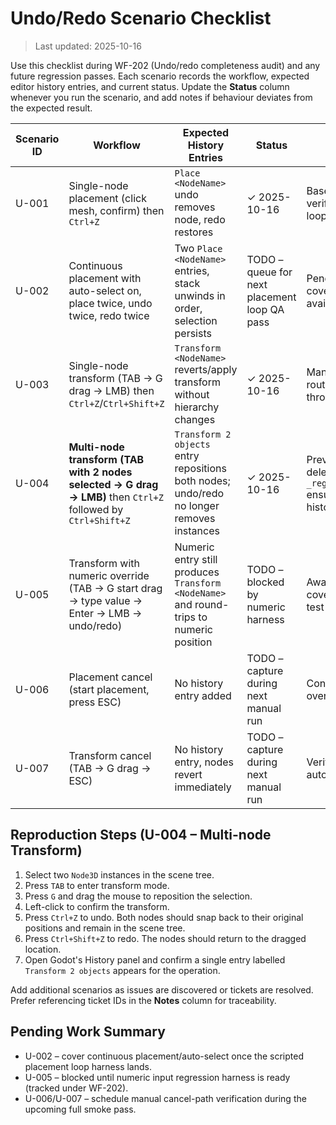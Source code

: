 # Undo/Redo Scenario Checklist

> Last updated: 2025-10-16

Use this checklist during WF-202 (Undo/redo completeness audit) and any future regression passes. Each scenario records the workflow, expected editor history entries, and current status. Update the **Status** column whenever you run the scenario, and add notes if behaviour deviates from the expected result.

| Scenario ID | Workflow | Expected History Entries | Status | Notes |
|-------------|----------|---------------------------|--------|-------|
| U-001 | Single-node placement (click mesh, confirm) then `Ctrl+Z` | `Place <NodeName>` undo removes node, redo restores | ✓ 2025-10-16 | Baseline behaviour verified during placement loop smoke test. |
| U-002 | Continuous placement with auto-select on, place twice, undo twice, redo twice | Two `Place <NodeName>` entries, stack unwinds in order, selection persists | TODO – queue for next placement loop QA pass | Pending scripted coverage once CLI run is available. |
| U-003 | Single-node transform (TAB → G drag → LMB) then `Ctrl+Z`/`Ctrl+Shift+Z` | `Transform <NodeName>` reverts/apply transform without hierarchy changes | ✓ 2025-10-16 | Manual confirmation after routing undo registrations through `UndoRedoHelper`. |
| U-004 | **Multi-node transform (TAB with 2 nodes selected → G drag → LMB)** then `Ctrl+Z` followed by `Ctrl+Shift+Z` | `Transform 2 objects` entry repositions both nodes; undo/redo no longer removes instances | ✓ 2025-10-16 | Previously reproduced deletion bug; fixed by `_register_transform_undo` ensuring multi-node history. |
| U-005 | Transform with numeric override (TAB → G start drag → type value → Enter → LMB → undo/redo) | Numeric entry still produces `Transform <NodeName>` and round-trips to numeric position | TODO – blocked by numeric harness | Awaiting numeric coverage after planned test harness updates. |
| U-006 | Placement cancel (start placement, press ESC) | No history entry added | TODO – capture during next manual run | Confirm behaviour after overlay usability pass. |
| U-007 | Transform cancel (TAB → G drag → ESC) | No history entry, nodes revert immediately | TODO – capture during next manual run | Verify once keyboard automation is in place. |

## Reproduction Steps (U-004 – Multi-node Transform)

1. Select two `Node3D` instances in the scene tree.
2. Press `TAB` to enter transform mode.
3. Press `G` and drag the mouse to reposition the selection.
4. Left-click to confirm the transform.
5. Press `Ctrl+Z` to undo. Both nodes should snap back to their original positions and remain in the scene tree.
6. Press `Ctrl+Shift+Z` to redo. The nodes should return to the dragged location.
7. Open Godot's History panel and confirm a single entry labelled `Transform 2 objects` appears for the operation.

Add additional scenarios as issues are discovered or tickets are resolved. Prefer referencing ticket IDs in the **Notes** column for traceability.

## Pending Work Summary

- U-002 – cover continuous placement/auto-select once the scripted placement loop harness lands.
- U-005 – blocked until numeric input regression harness is ready (tracked under WF-202).
- U-006/U-007 – schedule manual cancel-path verification during the upcoming full smoke pass.
